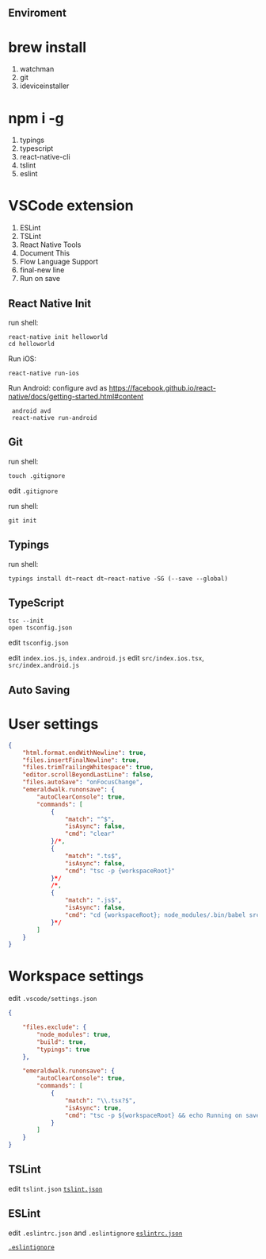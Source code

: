 ## Enviroment
# brew install
  1. watchman
  2. git
  3. ideviceinstaller

# npm i -g
  1. typings
  2. typescript
  3. react-native-cli
  4. tslint
  5. eslint

# VSCode extension
  1. ESLint
  2. TSLint
  3. React Native Tools
  4. Document This
  5. Flow Language Support
  6. final-new line
  7. Run on save

## React Native Init

run shell:
```shell
react-native init helloworld
cd helloworld
```
Run iOS:
```
react-native run-ios
```
Run Android:
configure avd as
https://facebook.github.io/react-native/docs/getting-started.html#content
```
 android avd
 react-native run-android
```

## Git

run shell:
```shell
touch .gitignore
```
edit `.gitignore`

run shell:
```
git init
```

## Typings
run shell:

```shell
typings install dt~react dt~react-native -SG (--save --global)
```

## TypeScript

```shell
tsc --init
open tsconfig.json
```
edit `tsconfig.json`

edit `index.ios.js`, `index.android.js`
edit `src/index.ios.tsx`, `src/index.android.js`

## Auto Saving

# User settings
```json
{
    "html.format.endWithNewline": true,
    "files.insertFinalNewline": true,
    "files.trimTrailingWhitespace": true,
    "editor.scrollBeyondLastLine": false,
    "files.autoSave": "onFocusChange",
    "emeraldwalk.runonsave": {
        "autoClearConsole": true,
        "commands": [
            {
                "match": "^$",
                "isAsync": false,
                "cmd": "clear"
            }/*,
            {
                "match": ".ts$",
                "isAsync": false,
                "cmd": "tsc -p {workspaceRoot}"
            }*/
            /*,
            {
                "match": ".js$",
                "isAsync": false,
                "cmd": "cd {workspaceRoot}; node_modules/.bin/babel src --out-dir lib"
            }*/
        ]
    }
}
```

# Workspace settings
edit `.vscode/settings.json`
```json
{

    "files.exclude": {
        "node_modules": true,
        "build": true,
        "typings": true
    },

    "emeraldwalk.runonsave": {
        "autoClearConsole": true,
        "commands": [
            {
                "match": "\\.tsx?$",
                "isAsync": true,
                "cmd": "tsc -p ${workspaceRoot} && echo Running on save finished."
            }
        ]
    }
}
```

## TSLint
edit `tslint.json`
[`tslint.json`](tslint.json)

## ESLint
edit `.eslintrc.json` and `.eslintignore`
[`eslintrc.json`](.eslintrc.json)

[`.eslintignore`](.eslintignore)

